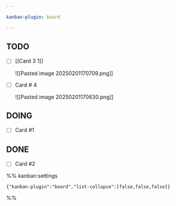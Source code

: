 ```yaml
---

kanban-plugin: board

---
```


## TODO

- [ ] [[Card 3 1]]
	
	![[Pasted image 20250201170709.png]]
- [ ] Card # 4
	
	![[Pasted image 20250201170630.png]]


## DOING

- [ ] Card #1


## DONE

- [ ] Card #2




%% kanban:settings
```
{"kanban-plugin":"board","list-collapse":[false,false,false]}
```
%%
